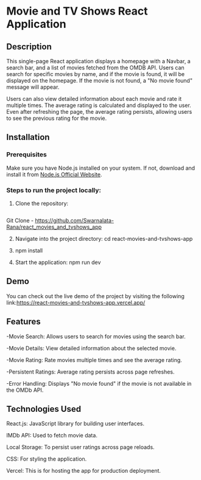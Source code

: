 
# Movie and TV Shows React Application

## Description
This single-page React application displays a homepage with a Navbar, a search bar, and a list of movies fetched from the OMDB API. Users can search for specific movies by name, and if the movie is found, it will be displayed on the homepage. If the movie is not found, a "No movie found" message will appear.

Users can also view detailed information about each movie and rate it multiple times. The average rating is calculated and displayed to the user. Even after refreshing the page, the average rating persists, allowing users to see the previous rating for the movie.

## Installation

### Prerequisites
Make sure you have Node.js installed on your system. If not, download and install it from [Node.js Official Website](https://nodejs.org/).

### Steps to run the project locally:

1. Clone the repository:
   ```bash
 Git Clone - https://github.com/Swarnalata-Rana/react_movies_and_tvshows_app

2. Navigate into the project directory:
 cd react-movies-and-tvshows-app

3. npm install

4. Start the application:
 npm run dev

    
## Demo
You can check out the live demo of the project by visiting the following link:https://react-movies-and-tvshows-app.vercel.app/
## Features

-Movie Search:  Allows users to search for movies using the search bar.

-Movie Details: View detailed information about the selected movie.

-Movie Rating: Rate movies multiple times and see the average rating.

-Persistent Ratings: Average rating persists across page refreshes.

-Error Handling: Displays "No movie found" if the movie is not available in the OMDb API.

## Technologies Used
React.js: JavaScript library for building user interfaces.

IMDb API: Used to fetch movie data.

Local Storage: To persist user ratings across page reloads.

CSS: For styling the application.

Vercel: This is for hosting the app for production deployment.
